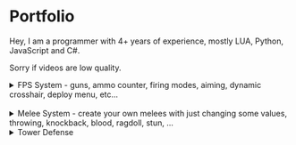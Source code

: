 # Portfolio
Hey, I am a programmer with 4+ years of experience, mostly LUA, Python, JavaScript and C#.

Sorry if videos are low quality.

<details>
  <summary> FPS System - guns, ammo counter, firing modes, aiming, dynamic crosshair, deploy menu, etc...</summary>
  <br>
  <a href="https://youtu.be/qwkyW7Lig4U" onclick="window.open('https://youtu.be/qwkyW7Lig4U', '_self');">

  https://youtu.be/qwkyW7Lig4U

</a>
  
</details>

<br>

<details>
  <summary>Melee System - create your own melees with just changing some values, throwing, knockback, blood, ragdoll, stun, ...</summary>
  <br>
  https://streamable.com/m5d2cu
</details>

<details>
  <summary>Tower Defense</summary>
  <br>
https://streamable.com/ebx0r9
</details>
